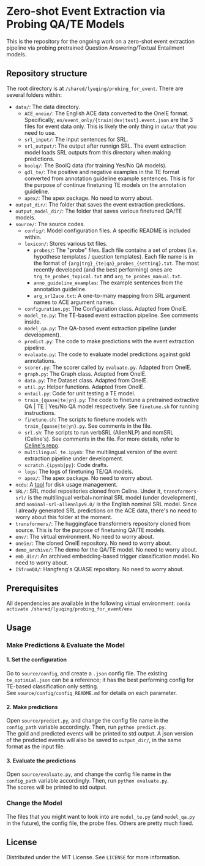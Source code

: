 <!-- Template from https://github.com/othneildrew/Best-README-Template-->

# Zero-shot Event Extraction via Probing QA/TE Models

This is the repository for the ongoing work on a zero-shot event extraction pipeline via probing pretrained Question Answering/Textual Entailment models.



## Repository structure
The root directory is at `/shared/lyuqing/probing_for_event`.
There are several folders within:

* `data/`: The data directory.
    * `ACE_oneie/`: The English ACE data converted to the OneIE format. Specifically, `en/event_only/{train|dev|test}.event.json` are the 3 files for event data only. This is likely the only thing in `data/` that you need to use.
    * `srl_input/`: The input sentences for SRL.
    * `srl_output/`: The output after runnign SRL. The event extraction model loads SRL outputs from this directory when making predictions.
    * `boolq/`: The BoolQ data (for training Yes/No QA models).
    * `gdl_te/`: The positive and negative examples in the TE format converted from annotation guideline example sentences. This is for the purpose of continue finetuning TE models on the annotation guideline.
    * 	`apex/`: The apex package. No need to worry about.
* `output_dir/`: The folder that saves the event extraction predictions.  
* `output_model_dir/`: The folder that saves various finetuned QA/TE models.  
* `source/`: The source codes.
	* `config/`: Model configuration files. A specific README is included within.
	* `lexicon/`: Stores various txt files.
		* `probes/`: The "probe" files. Each file contains a set of probes (i.e. hypothese templates / question templates). Each file name is in the format of `{arg|trg}_{te|qa}_probes_{setting}.txt`. The most recently developed (and the best performing) ones are `trg_te_probes_topical.txt` and `arg_te_probes_manual.txt`.
		* `anno_guideline_examples`: The example sentences from the annotation guideline. 
		* `arg_srl2ace.txt`: A one-to-many mapping from SRL argument names to ACE argument names.
	* `configuration.py`: The Configuration class. Adapted from OneIE.
	* `model_te.py`: The TE-based event extraction pipeline. See comments inside.
	* `model_qa.py`: The QA-based event extraction pipeline (under development).
	* `predict.py`: The code to make predictions with the event extraction pipeline.
	* `evaluate.py`: The code to evaluate model predictions against gold annotations.
	* `scorer.py`: The scorer called by `evaluate.py`. Adapted from OneIE.
	* `graph.py`: The Graph class. Adapted from OneIE.
	* `data.py`: The Dataset class. Adapted from OneIE.
	* `util.py`: Helper functions. Adapted from OneIE.
	* `entail.py`: Code for unit testing a TE model.
	* `train_{quase|te|yn}.py`: The code to finetune a pretrained extractive QA | TE | Yes/No QA model respectively. See `finetune.sh` for running instructions.
	* `finetune.sh`: The scripts to finetune models with `train_{quase|te|yn}.py`. See comments in the file.
	* `srl.sh`: The scripts to run verbSRL (AllenNLP) and nomSRL (Celine's). See comments in the file. For more details, refer to [Celine's repo](https://github.com/celine-lee/nominal-srl-allennlpv0.9.0).
	* `multilingual_te.ipynb`: The multilingual version of the event extraction pipeline under development.
	* `scratch.{ipynb|py}`: Code drafts. 
	* `logs`: The logs of finetuning TE/QA models.
	* `apex/`: The apex package. No need to worry about.
* `ncdu`: A [tool](https://dev.yorhel.nl/ncdu) for disk usage management.  
* `SRL/`: SRL model repositories cloned from Celine. Under it, `transformers-srl/` is the multilingual verbal+nominal SRL model (under development), and `nominal-srl-allennlpv9.0/` is the English nominal SRL model. Since I already generated SRL predictions on the ACE data, there's no need to worry about this folder at the moment.   
* `transformers/`: The huggingface transformers repository cloned from source. This is for the purpose of finetuning QA/TE models.  
* `env/`: The virtual environment.  No need to worry about. 
* `oneie/`: The cloned OneIE repository. No need to worry about.    
* `demo_archive/`: The demo for the QA/TE model. No need to worry about.  
* `emb_dir/`: An archived embedding-based trigger classification model. No need to worry about.  
* `ISfromQA/`: Hangfeng's QUASE repository. No need to worry about.  

## Prerequisites

All dependencies are available in the following virtual environment: 
```conda activate /shared/lyuqing/probing_for_event/env```

## Usage

### Make Predictions & Evaluate the Model
#### 1. Set the configuration
Go to `source/config`, and create a `.json` config file. The existing `te_optimial.json` can be a reference; it has the best performing config for TE-based classification only setting.  
See `source/config/config_README.md` for details on each parameter.
#### 2. Make predictions
Open `source/predict.py`, and change the config file name in the `config_path` variable accordingly. Then, run `python predict.py`.   
The gold and predicted events will be printed to std output. A json version of the predicted events will also be saved to `output_dir/`, in the same format as the input file.
#### 3. Evaluate the predictions
Open `source/evaluate.py`, and change the config file name in the `config_path` variable accordingly.  Then, run `python evaluate.py`.  
The scores will be printed to std output.

### Change the Model
The files that you might want to look into are `model_te.py` (and `model_qa.py` in the future), the config file, the probe files. Others are pretty much fixed.



<!-- LICENSE -->
## License

Distributed under the MIT License. See `LICENSE` for more information.